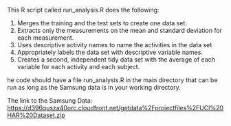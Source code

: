 
This R script called run_analysis.R does the following:

1. Merges the training and the test sets to create one data set.
2. Extracts only the measurements on the mean and standard deviation for each measurement. 
3. Uses descriptive activity names to name the activities in the data set
4. Appropriately labels the data set with descriptive variable names. 
5. Creates a second, independent tidy data set with the average of each variable for each activity and each subject. 

he code should have a file run_analysis.R in the main directory that can be run as long as the Samsung data is in your working directory. 

The link to the Samsung Data:
https://d396qusza40orc.cloudfront.net/getdata%2Fprojectfiles%2FUCI%20HAR%20Dataset.zip
